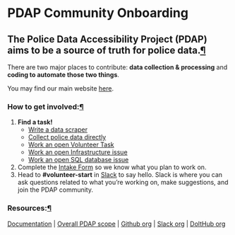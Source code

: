 # PDAP Community Onboarding

## The Police Data Accessibility Project \(PDAP\) aims to be a source of truth for police data.[¶]()

There are two major places to contribute: **data collection & processing** and **coding to automate those two things**.

You may find our main website [here](https://pdap.io/).

### How to get involved:[¶]()

1. **Find a task!**
   * [Write a data scraper](volunteers/resources/always_open_tasks/write-an-automated-data-scraper-pdap-docs-1.0.0-documentation.md)
   * [Collect police data directly](volunteers/resources/always_open_tasks/collect-public-police-data-pdap-docs-1.0.0-documentation.md)
   * [Work an open Volunteer Task](https://pdap.atlassian.net/issues/?filter=10016)
   * [Work an open Infrastructure issue](https://pdap.atlassian.net/issues/?filter=10014)
   * [Work an open SQL database issue](https://www.dolthub.com/repositories/pdap/datasets/issues)
2. Complete the [Intake Form](https://docs.google.com/forms/d/13HiD4CNTq8DOlwQtbIw2CfSjjDlveBpwxr7LRtcKeIo/edit?usp=sharing) so we know what you plan to work on.
3. Head to **\#volunteer-start** in [Slack](https://join.slack.com/t/policeaccessibility/shared_invite/zt-ial0bvnm-D_T7R6za4aKh1f9jGUM0pg) to say hello. Slack is where you can ask questions related to what you’re working on, make suggestions, and join the PDAP community.

### Resources:[¶]()

[Documentation](https://pdap.gitbook.io/pdap/) \| [Overall PDAP scope](product-vision-pdap-docs-1.0.0-documentation.md) \| [Github org](https://github.com/Police-Data-Accessibility-Project) \| [Slack org](https://join.slack.com/t/policeaccessibility/shared_invite/zt-ial0bvnm-D_T7R6za4aKh1f9jGUM0pg) \| [DoltHub org](https://www.dolthub.com/organizations/pdap)

